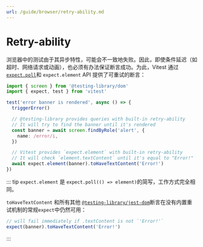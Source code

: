 ```yaml
---
url: /guide/browser/retry-ability.md
---
```


# Retry-ability

浏览器中的测试由于其异步特性，可能会不一致地失败。因此，即使条件延迟（如超时、网络请求或动画），也必须有办法保证断言成功。为此，Vitest 通过 [`expect.poll`](/api/expect#poll)和 `expect.element` API 提供了可重试的断言：

```ts
import { screen } from '@testing-library/dom'
import { expect, test } from 'vitest'

test('error banner is rendered', async () => {
  triggerError()

  // @testing-library provides queries with built-in retry-ability
  // It will try to find the banner until it's rendered
  const banner = await screen.findByRole('alert', {
    name: /error/i,
  })

  // Vitest provides `expect.element` with built-in retry-ability
  // It will check `element.textContent` until it's equal to "Error!"
  await expect.element(banner).toHaveTextContent('Error!')
})
```

::: tip
`expect.element` 是 `expect.poll(() => element)`的简写，工作方式完全相同。

`toHaveTextContent` 和所有其他 [`@testing-library/jest-dom`](https://github.com/testing-library/jest-dom)断言在没有内置重试机制的常规`expect`中仍然可用：

```ts
// will fail immediately if .textContent is not `'Error!'`
expect(banner).toHaveTextContent('Error!')
```

:::
